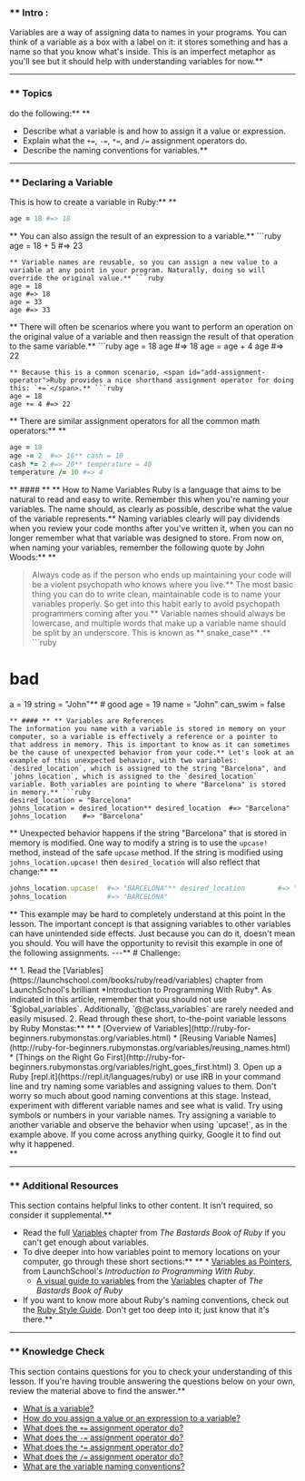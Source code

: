 ### ** Intro :
>
Variables are a way of assigning data to names in your programs. You can think of a variable as a box with a label on it: it stores something and has a name so that you know what's inside. This is an imperfect metaphor as you'll see  but it should help with understanding variables for now.** 

---


### ** Topics
  do the following:** ** 
 - Describe what a variable is and how to assign it a value or expression.
 - Explain what the `+=`, `-=`, `*=`, and `/=` assignment operators do.
 - Describe the naming conventions for variables.** 

---


### ** Declaring a Variable
This is how to create a variable in Ruby:** ** 
```ruby
age = 18 #=> 18
```
** You can also assign the result of an expression to a variable.** ```ruby
age = 18 + 5 #=> 23
```
** Variable names are reusable, so you can assign a new value to a variable at any point in your program. Naturally, doing so will override the original value.** ```ruby
age = 18
age #=> 18
age = 33
age #=> 33
```
** There will often be scenarios where you want to perform an operation on the original value of a variable and then reassign the result of that operation to the same variable.** ```ruby
age = 18
age #=> 18
age = age + 4
age #=> 22
```
** Because this is a common scenario, <span id="add-assignment-operator">Ruby provides a nice shorthand assignment operator for doing this: `+=`</span>.** ```ruby
age = 18
age += 4 #=> 22
```
** <span id="non-add-assignment-operators">There are similar assignment operators for all the common math operators</span>:** ** 
```ruby
age = 18
age -= 2  #=> 16** cash = 10
cash *= 2 #=> 20** temperature = 40
temperature /= 10 #=> 4
```
** #### ** ** How to Name Variables
Ruby is a language that aims to be natural to read and easy to write. Remember this when you're naming your variables. The name should, as clearly as possible, describe what the value of the variable represents.** Naming variables clearly will pay dividends when you review your code months after you've written it, when you can no longer remember what that variable was designed to store. From now on, when naming your variables, remember the following quote by John Woods:** ** 
> Always code as if the person who ends up maintaining your code will be a violent psychopath who knows where you live.** The most basic thing you can do to write clean, maintainable code is to name your variables properly. So get into this habit early to avoid psychopath programmers coming after you.** Variable names should always be lowercase, and multiple words that make up a variable name should be split by an underscore. This is known as ** snake_case** .** ```ruby
# bad
a = 19
string = "John"** # good
age = 19
name = "John"
can_swim = false
```
** #### ** ** Variables are References
The information you name with a variable is stored in memory on your computer, so a variable is effectively a reference or a pointer to that address in memory. This is important to know as it can sometimes be the cause of unexpected behavior from your code.** Let's look at an example of this unexpected behavior, with two variables: `desired_location`, which is assigned to the string "Barcelona", and `johns_location`, which is assigned to the `desired_location` variable. Both variables are pointing to where "Barcelona" is stored in memory.** ```ruby
desired_location = "Barcelona"
johns_location = desired_location** desired_location  #=> "Barcelona"
johns_location    #=> "Barcelona"
```
** Unexpected behavior happens if the string "Barcelona" that is stored in memory is modified. One way to modify a string is to use the `upcase!` method, instead of the safe `upcase` method. If the string is modified using `johns_location.upcase!` then `desired_location` will also reflect that change:** ** 
```ruby
johns_location.upcase!  #=> "BARCELONA"** desired_location        #=> "BARCELONA"
johns_location          #=> "BARCELONA"
```
** This example may be hard to completely understand at this point in the lesson. The important concept is that assigning variables to other variables can have unintended side effects. Just because you can do it, doesn't mean you should. You will have the opportunity to revisit this example in one of the following assignments.
---** # Challenge:
<div class="lesson-content__panel" markdown="1">** 1. Read the [Variables](https://launchschool.com/books/ruby/read/variables) chapter from LaunchSchool's brilliant *Introduction to Programming With Ruby*. As indicated in this article, remember that you should not use `$global_variables`. Additionally, `@@class_variables` are rarely needed and easily misused.
2. Read through these short, to-the-point variable lessons by Ruby Monstas:** **       * [Overview of Variables](http://ruby-for-beginners.rubymonstas.org/variables.html)
      * [Reusing Variable Names](http://ruby-for-beginners.rubymonstas.org/variables/reusing_names.html)
      * [Things on the Right Go First](http://ruby-for-beginners.rubymonstas.org/variables/right_goes_first.html)
3. Open up a Ruby [repl.it](https://repl.it/languages/ruby) or use IRB in your command line and try naming some variables and assigning values to them. Don't worry so much about good naming conventions at this stage. Instead, experiment with different variable names and see what is valid. Try using symbols or numbers in your variable names. Try assigning a variable to another variable and observe the behavior when using `upcase!`, as in the example above. If you come across anything quirky, Google it to find out why it happened.
</div>** 

---


### ** Additional Resources
This section contains helpful links to other content. It isn't required, so consider it supplemental.** 

* Read the full [Variables](http://ruby.bastardsbook.com/chapters/variables) chapter from *The Bastards Book of Ruby* if you can't get enough about variables.
* To dive deeper into how variables point to memory locations on your computer, go through these short sections:** **   * [Variables as Pointers](https://launchschool.com/books/ruby/read/more_stuff#variables_as_pointers), from LaunchSchool's *Introduction to Programming With Ruby*.
  * [A visual guide to variables](http://ruby.bastardsbook.com/chapters/variables/#visual-guide) from the [Variables](http://ruby.bastardsbook.com/chapters/variables) chapter of *The Bastards Book of Ruby*
* If you want to know more about Ruby's naming conventions, check out the [Ruby Style Guide](https://github.com/rubocop-hq/ruby-style-guide). Don't get too deep into it; just know that it's there.** 

---


### ** Knowledge Check
This section contains questions for you to check your understanding of this lesson. If you're having trouble answering the questions below on your own, review the material above to find the answer.** 

* <a class="knowledge-check-link" href="#introduction">What is a variable?</a>
* <a class="knowledge-check-link" href="#declaring-a-variable">How do you assign a value or an expression to a variable?</a>
* <a class="knowledge-check-link" href="#add-assignment-operator">What does the `+=` assignment operator do?</a>
* <a class="knowledge-check-link" href="#non-add-assignment-operators">What does the `-=` assignment operator do?</a>
* <a class="knowledge-check-link" href="#non-add-assignment-operators">What does the `*=` assignment operator do?</a>
* <a class="knowledge-check-link" href="#non-add-assignment-operators">What does the `/=` assignment operator do?</a>
* <a class="knowledge-check-link" href="#how-to-name-variables">What are the variable naming conventions?</a>
